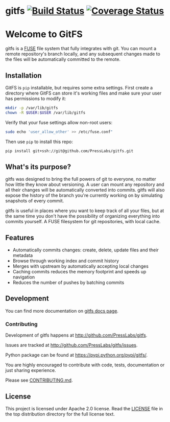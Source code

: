 gitfs [![Build Status](https://drone.presslabs.net/api/badges/PressLabs/gitfs/status.svg?arrra)](https://drone.presslabs.net/github.com/PressLabs/gitfs) [![Coverage Status](https://coveralls.io/repos/PressLabs/gitfs/badge.png?branch=HEAD)](https://coveralls.io/r/PressLabs/gitfs?branch=HEAD)
========

# Welcome to GitFS


gitfs is a [FUSE](http://fuse.sourceforge.net/) file system that fully
integrates with git. You can mount a remote repository's branch locally, and any
subsequent changes made to the files will be automatically committed to the
remote.

## Installation

GitFS is `pip` installable, but requires some extra settings. First create a
directory where GitFS can store it's working files and make sure your user has
permissions to modify it:

```bash
mkdir -p /var/lib/gitfs
chown -R $USER:$USER /var/lib/gitfs
```

Verify that your fuse settings allow non-root users:

```bash
sudo echo 'user_allow_other' >> /etc/fuse.conf"
```

Then use `pip` to install this repo:

```bash
pip install git+ssh://git@github.com/PressLabs/gitfs.git
```

## What's its purpose?

gitfs was designed to bring the full powers of git to everyone, no matter how
little they know about versioning. A user can mount any repository and all their 
changes will be automatically converted into commits. gitfs will also expose
the history of the branch you're currently working on by simulating snapshots of
every commit.

gitfs is useful in places where you want to keep track of all your files, but at
the same time you don't have the possibility of organizing everything into
commits yourself. A FUSE filesystem for git repositories, with local cache.

## Features
* Automatically commits changes: create, delete, update files and their metadata
* Browse through working index and commit history
* Merges with upstream by automatically accepting local changes
* Caching commits reduces the memory footprint and speeds up navigation
* Reduces the number of pushes by batching commits

## Development

You can find more documentation on [gitfs docs page](https://www.presslabs.com/help/gitfs/general).

### Contributing

Development of gitfs happens at http://github.com/PressLabs/gitfs.

Issues are tracked at http://github.com/PressLabs/gitfs/issues.

Python package can be found at https://pypi.python.org/pypi/gitfs/.

You are highly encouraged to contribute with code, tests, documentation or just
sharing experience.

Please see [CONTRIBUTING.md](CONTRIBUTING.md).

## License
This project is licensed under Apache 2.0 license. Read the [LICENSE](LICENSE) file in the
top distribution directory for the full license text.
